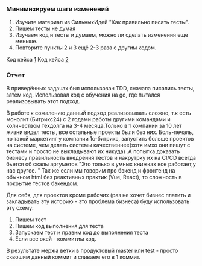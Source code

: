 ### Минимизируем шаги изменений

1. Изучите материал из СильныхИдей "Как правильно писать тесты".
2. Пишем тесты не думая
3. Изучаем код и тесты и думаем, можно ли сделать изменения еще меньше.
4. Повторите пункты 2 и 3 ещё 2-3 раза с другим кодом.

Код кейса [1](1/code.php)
Код кейса [2](2/code.php)

### Отчет

В приведённых задачах был использован TDD, сначала писались тесты, затем код. Использовал код с обучения на go, где пытался реализовывать этот подход.

В работе к сожалению данный подход реализовывать сложно, т.к есть монолит (Битрикс24) с 2 годами работы другими командами и количеством техдолга на 3-4 месяца.Только в 1 компании за 10 лет жизни видел тесты, все остальные проекты были без них. Боль-печаль, но такой маркетинг у компании 1с-битрикс, запустить больше проектов на системе, чем делать системы качественнее(хотя имхо они пишут с тестами и просто не выкладывают их никуда) .А попытка доказать бизнесу правильность внедрения тестов и накрутрку их на CI/CD всегда бьется об скалы аргуметов "Это только в умных книжках все работает,у нас другое. " Так же если мы говорим про бэкенд и фронтенд на обычном html без реактивных практик (Vue, React), то сложность в покрытие тестов бэкендом.

Для себя, для проектов кроме рабочих (раз не хочет бизнес платить и закладывать эту историю - это проблема бизнеса) буду использовать эту схему:

1) Пишем тест
2) Пишем код выполнения для теста
3) Запускаем тест и правим код до выполнения теста
4) Если все окей - коммитим код.

В результате мержа ветки в продуктовый master или test - просто сквошим данный коммит и сливаем его в 1 коммит.
